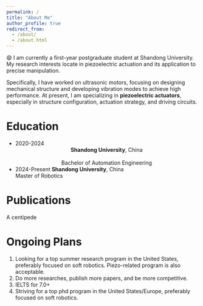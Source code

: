```yaml
---
permalink: /
title: "About Me"
author_profile: true
redirect_from: 
  - /about/
  - /about.html
---
```


:smile: I am currently a first-year postgraduate student at Shandong University. My research interests locate in piezoelectric actuation and its application to precise manipulation. 

Specifically, I have worked on ultrasonic motors, focusing on designing mechanical structure and developing vibration modes to achieve high performance. At present, I am specializing in **piezoelectric actuators**, especially in structure configuration, actuation strategy, and driving circuits.

Education
======
- 2020-2024       &nbsp; &nbsp; &nbsp; &nbsp; &nbsp;&nbsp;        <center> **Shandong University**, China </center>\
                          <center> Bachelor of Automation Engineering </center>
- 2024-Present             **Shandong University**, China\
                           Master of Robotics
  
Publications
======
A centipede 

Ongoing Plans
======
1. Looking for a top summer research program in the United States, preferably focused on soft robotics. Piezo-related program is also acceptable.
2. Do more researches, publish more papers, and be more competitive.
3. IELTS for 7.0+
4. Striving for a top phd program in the United States/Europe, preferably focused on soft robotics.
